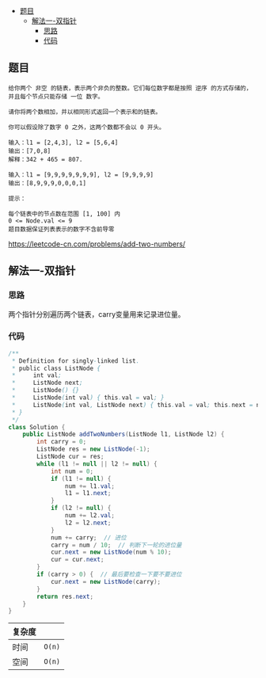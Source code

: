 - [题目](#题目)
  - [解法一-双指针](#解法一-双指针)
    - [思路](#思路)
    - [代码](#代码)

## 题目
```
给你两个 非空 的链表，表示两个非负的整数。它们每位数字都是按照 逆序 的方式存储的，并且每个节点只能存储 一位 数字。

请你将两个数相加，并以相同形式返回一个表示和的链表。

你可以假设除了数字 0 之外，这两个数都不会以 0 开头。
```
```
输入：l1 = [2,4,3], l2 = [5,6,4]
输出：[7,0,8]
解释：342 + 465 = 807.

输入：l1 = [9,9,9,9,9,9,9], l2 = [9,9,9,9]
输出：[8,9,9,9,0,0,0,1]

提示：

每个链表中的节点数在范围 [1, 100] 内
0 <= Node.val <= 9
题目数据保证列表表示的数字不含前导零
```
https://leetcode-cn.com/problems/add-two-numbers/

## 解法一-双指针

### 思路
两个指针分别遍历两个链表，carry变量用来记录进位量。

### 代码
```java
/**
 * Definition for singly-linked list.
 * public class ListNode {
 *     int val;
 *     ListNode next;
 *     ListNode() {}
 *     ListNode(int val) { this.val = val; }
 *     ListNode(int val, ListNode next) { this.val = val; this.next = next; }
 * }
 */
class Solution {
    public ListNode addTwoNumbers(ListNode l1, ListNode l2) {
        int carry = 0;
        ListNode res = new ListNode(-1);
        ListNode cur = res;
        while (l1 != null || l2 != null) {
            int num = 0;
            if (l1 != null) {
                num += l1.val;
                l1 = l1.next;
            }
            if (l2 != null) {
                num += l2.val;
                l2 = l2.next;
            }
            num += carry;  // 进位
            carry = num / 10;  // 判断下一轮的进位量
            cur.next = new ListNode(num % 10);
            cur = cur.next; 
        }
        if (carry > 0) {  // 最后要检查一下要不要进位
            cur.next = new ListNode(carry);
        }
        return res.next;
    }
}
```

| 复杂度 |  |
| --- | --- |
| 时间 | `O(n)` |
| 空间 | `O(n)` |




